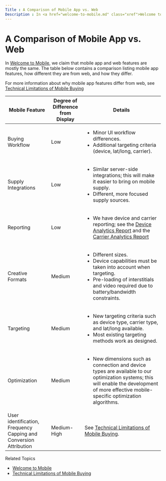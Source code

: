 ```yaml
---
Title : A Comparison of Mobile App vs. Web
Description : In <a href="welcome-to-mobile.md" class="xref">Welcome to Mobile</a>,
---
```



# A Comparison of Mobile App vs. Web


In [Welcome to Mobile](welcome-to-mobile.md),
we claim that mobile app and web features are mostly the same. The table
below contains a comparison listing mobile app features, how different
they are from web, and how they differ.

For more information about why mobile app features differ from web, see [Technical Limitations of Mobile Buying](technical-limitations-of-mobile-buying.md)


<table class="table">
<thead class="thead">
<tr class="header row">
<th id="ID-00006811__entry__1" class="entry">Mobile Feature</th>
<th id="ID-00006811__entry__2" class="entry">Degree of Difference from
Display</th>
<th id="ID-00006811__entry__3" class="entry">Details</th>
</tr>
</thead>
<tbody class="tbody">
<tr class="odd row">
<td class="entry" headers="ID-00006811__entry__1">Buying Workflow</td>
<td class="entry" headers="ID-00006811__entry__2">Low</td>
<td class="entry" headers="ID-00006811__entry__3"><ul>
<li>Minor UI workflow differences.</li>
<li>Additional targeting criteria (device, lat/long, carrier).</li>
</ul></td>
</tr>
<tr class="even row">
<td class="entry" headers="ID-00006811__entry__1">Supply
Integrations</td>
<td class="entry" headers="ID-00006811__entry__2">Low</td>
<td class="entry" headers="ID-00006811__entry__3"><ul>
<li>Similar server-side integrations; this will make it easier to bring
on mobile supply.</li>
<li>Different, more focused supply sources.</li>
</ul></td>
</tr>
<tr class="odd row">
<td class="entry" headers="ID-00006811__entry__1">Reporting</td>
<td class="entry" headers="ID-00006811__entry__2">Low</td>
<td class="entry" headers="ID-00006811__entry__3"><ul>
<li>We have device and carrier reporting; see the <a
href="device-analytics-report.md" class="xref">Device Analytics
Report</a> and the <a href="carrier-analytics-report.md"
class="xref">Carrier Analytics Report</a></li>
</ul></td>
</tr>
<tr class="even row">
<td class="entry" headers="ID-00006811__entry__1">Creative Formats</td>
<td class="entry" headers="ID-00006811__entry__2">Medium</td>
<td class="entry" headers="ID-00006811__entry__3"><ul>
<li>Different sizes.</li>
<li>Device capabilities must be taken into account when targeting.</li>
<li>Pre-loading of interstitials and video required due to
battery/bandwidth constraints.</li>
</ul></td>
</tr>
<tr class="odd row">
<td class="entry" headers="ID-00006811__entry__1">Targeting</td>
<td class="entry" headers="ID-00006811__entry__2">Medium</td>
<td class="entry" headers="ID-00006811__entry__3"><ul>
<li>New targeting criteria such as device type, carrier type, and
lat/long available.</li>
<li>Most existing targeting methods work as designed.</li>
</ul></td>
</tr>
<tr class="even row">
<td class="entry" headers="ID-00006811__entry__1">Optimization</td>
<td class="entry" headers="ID-00006811__entry__2">Medium</td>
<td class="entry" headers="ID-00006811__entry__3"><ul>
<li>New dimensions such as connection and device types are available to
our optimization systems; this will enable the development of more
effective mobile-specific optimization algorithms.</li>
</ul></td>
</tr>
<tr class="odd row">
<td class="entry" headers="ID-00006811__entry__1">User identification,
Frequency Capping and Conversion Attribution</td>
<td class="entry" headers="ID-00006811__entry__2">Medium-High</td>
<td class="entry" headers="ID-00006811__entry__3">See <a
href="technical-limitations-of-mobile-buying.md"
class="xref">Technical Limitations of Mobile Buying</a>.</td>
</tr>
</tbody>
</table>

Related Topics

- [Welcome to Mobile](welcome-to-mobile.md)
- [Technical Limitations of Mobile Buying](technical-limitations-of-mobile-buying.md)





